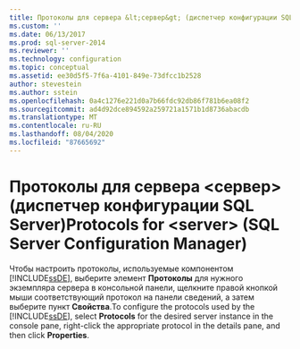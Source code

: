 ```yaml
---
title: Протоколы для сервера &lt;сервер&gt; (диспетчер конфигурации SQL Server) | Документы Майкрософт
ms.custom: ''
ms.date: 06/13/2017
ms.prod: sql-server-2014
ms.reviewer: ''
ms.technology: configuration
ms.topic: conceptual
ms.assetid: ee30d5f5-7f6a-4101-849e-73dfcc1b2528
author: stevestein
ms.author: sstein
ms.openlocfilehash: 0a4c1276e221d0a7b66fdc92db86f781b6ea08f2
ms.sourcegitcommit: ad4d92dce894592a259721a1571b1d8736abacdb
ms.translationtype: MT
ms.contentlocale: ru-RU
ms.lasthandoff: 08/04/2020
ms.locfileid: "87665692"
---
```

# <a name="protocols-for-ltservergt-sql-server-configuration-manager"></a><span data-ttu-id="1a54c-102">Протоколы для сервера &lt;сервер&gt; (диспетчер конфигурации SQL Server)</span><span class="sxs-lookup"><span data-stu-id="1a54c-102">Protocols for &lt;server&gt; (SQL Server Configuration Manager)</span></span>
  <span data-ttu-id="1a54c-103">Чтобы настроить протоколы, используемые компонентом [!INCLUDE[ssDE](../../includes/ssde-md.md)], выберите элемент **Протоколы** для нужного экземпляра сервера в консольной панели, щелкните правой кнопкой мыши соответствующий протокол на панели сведений, а затем выберите пункт **Свойства**.</span><span class="sxs-lookup"><span data-stu-id="1a54c-103">To configure the protocols used by the [!INCLUDE[ssDE](../../includes/ssde-md.md)], select **Protocols** for the desired server instance in the console pane, right-click the appropriate protocol in the details pane, and then click **Properties**.</span></span>  
  
  
